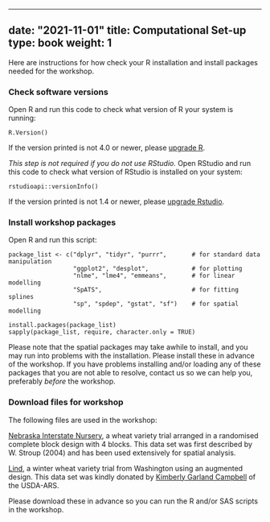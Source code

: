 
---
date: "2021-11-01"
title: Computational Set-up
type: book
weight: 1
---

Here are instructions for how check your R installation and install packages needed for the workshop.  

### Check software versions 

Open R and run this code to check what version of R your system is running: 
```
R.Version()
```
If the version printed is not 4.0 or newer, please [upgrade R](https://cran.r-project.org/). 

*This step is not required if you do not use RStudio.* Open RStudio and run this code to check what version of RStudio is installed on your system: 

```
rstudioapi::versionInfo()
```

If the version printed is not 1.4 or newer, please [upgrade Rstudio](https://www.rstudio.com/products/rstudio/download/). 


### Install workshop packages 

Open R and run this script:  
```
package_list <- c("dplyr", "tidyr", "purrr",       # for standard data manipulation
                  "ggplot2", "desplot",            # for plotting
                  "nlme", "lme4", "emmeans",       # for linear modelling
                  "SpATS",                         # for fitting splines
                  "sp", "spdep", "gstat", "sf")    # for spatial modelling

install.packages(package_list)
sapply(package_list, require, character.only = TRUE)
```

Please note that the spatial packages may take awhile to install, and you may run into problems with the installation. Please install these in advance of the workshop. If you have problems installing and/or loading any of these packages that you are not able to resolve, contact us so we can help you, preferably *before* the workshop.

### Download files for workshop

The following files are used in the workshop: 
 
[Nebraska Interstate Nursery](https://raw.githubusercontent.com/IdahoAgStats/guide-to-field-trial-spatial-analysis/master/data/stroup_nin_wheat.csv), a wheat variety trial arranged in a randomised complete block design with 4 blocks. This data set was first described by W. Stroup (2004) and has been used extensively for spatial analysis. 

[Lind](https://raw.githubusercontent.com/IdahoAgStats/guide-to-field-trial-spatial-analysis/master/data/AB19F5_LIND.csv), a winter wheat variety trial from Washington using an augmented design. This data set was kindly donated by [Kimberly Garland Campbell](https://www.ars.usda.gov/pacific-west-area/pullman-wa/whgq/people/kimberly-garland-campbell/) of the USDA-ARS. 

Please download these in advance so you can run the R and/or SAS scripts in the workshop.


